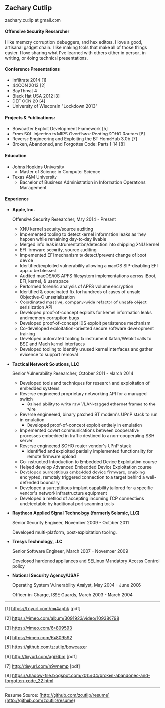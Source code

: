 ## Zachary Cutlip
zachary.cutlip at gmail.com

#### Offensive Security Researcher

I like memory corruption, debuggers, and hex editors. I love a good, artisanal gadget chain. I like making tools that make all of those things easier. I love sharing what I've learned with others either in person, in writing, or doing technical presentations.

#### Conference Presentations
* Infiltrate 2014 [1]
* 44CON 2013 [2]
* BayThreat 4
* Black Hat USA 2012 [3]
* DEF CON 20 [4]
* University of Wisconsin "Lockdown 2013"


#### Projects & Publications:
* Bowcaster Exploit Development Framework [5]
* From SQL Injection to MIPS Overflows: Rooting SOHO Routers [6]
* Reverse Engineering and Exploiting the BT HomeHub 3.0b [7]
* Broken, Abandoned, and Forgotten Code: Parts 1-14 [8]

#### Education
* Johns Hopkins University
    * Master of Science in Computer Science
* Texas A&M University
    * Bachelor of Business Administration in Information Operations Management

#### Experience
*   **Apple, Inc.**

    Offensive Security Researcher, May 2014 - Present

    - XNU kernel security/source auditing
    - Implemented tooling to detect kernel information leaks as they happen while remaining day-to-day livable
    - Merged info leak instrumentation/detection into shipping XNU kernel
    - EFI firmware security, source auditing
    - Implemented EFI mechanism to detect/prevent change of boot device
    - Identified/exploited vulnerability allowing a macOS SIP-disabling EFI app to be blessed
    - Audited macOS/iOS APFS filesystem implementations across iBoot, EFI, kernel, & userspace
    - Performed forensic analysis of APFS volume encryption
    - Identified & coordinated fix for hundreds of cases of unsafe Objective-C unserialization
    - Coordinated massive, company-wide refactor of unsafe object serialization API
    - Developed proof-of-concept exploits for kernel information leaks and memory corruption bugs
    - Developed proof-of-concept iOS exploit persistence mechanism
    - Co-developed exploitation-oriented secure software development training
    - Developed automated tooling to instrument Safari/Webkit calls to BSD and Mach kernel interfaces
    - Developed tooling to identify unused kernel interfaces and gather evidence to support removal

*   **Tactical Network Solutions, LLC**

    Senior Vulnerability Researcher, October 2011 - March 2014

    - Developed tools and techniques for research and exploitation of embedded systems
    - Reverse engineered proprietary networking API for a managed switch
      - Gained ability to write raw VLAN-tagged ethernet frames to the wire
    - Reverse engineered, binary patched BT modem's UPnP stack to run in emulation
      - Developed proof-of-concept exploit entirely in emulation
    - Implemented covert communications between cooperative processes embedded in traffic destined to a non-cooperating SSH server
    - Reverse engineered SOHO router vendor's UPnP stack
      - Identified and exploited partially implemented functionality for remote firmware upload
    - Co-instructed Introduction to Embedded Device Exploitation course
    - Helped develop Advanced Embedded Device Exploitation course
    - Developed surreptitious embedded device firmware, enabling encrypted, remotely triggered connection to a target behind a well-defended boundary
    - Developed a surreptitious implant capability tailored for a specific vendor's network infrastructure equipment
    - Developed a method of accepting incoming TCP connections undetectable by traditional port scanning tools


*   **Raytheon Applied Signal Technology (formerly Seismic, LLC)**

    Senior Security Engineer, November 2009 - October 2011

    Developed multi-platform, post-exploitation tooling.

*   **Tresys Technology, LLC**

    Senior Software Engineer, March 2007 - November 2009

    Developed hardened appliances and SELinux Mandatory Access Control policy

*   **National Security Agency/USAF**

    Operating System Vulnerability Analyst, May 2004 - June 2006

    Officer-in-Charge, ISSE Guards, March 2003 - March 2004

* * * *

[1] <https://tinyurl.com/mq4aphk> [pdf]

[2] <https://vimeo.com/album/3091923/video/109380798>

[3] <https://vimeo.com/64809593>

[4] <https://vimeo.com/64809592>

[5] <https://github.com/zcutlip/bowcaster>

[6] <http://tinyurl.com/agjr6bm> [pdf]

[7] <http://tinyurl.com/n9wnemp> [pdf]

[8] <https://shadow-file.blogspot.com/2015/04/broken-abandoned-and-forgotten-code_22.html>

-------
Resume Source: [http://github.com/zcutlip/resume](http://github.com/zcutlip/resume)
